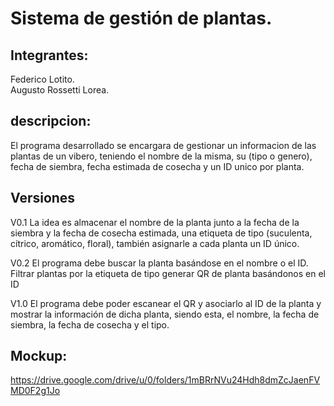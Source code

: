 
# Sistema de gestión de plantas.


## Integrantes:
  Federico Lotito.
  <br>
  Augusto Rossetti Lorea.
## descripcion:
  El programa desarrollado se encargara de gestionar un informacion de las plantas de un vibero, teniendo el nombre de la misma, su (tipo o genero), fecha de siembra, fecha estimada de cosecha y un ID unico por planta.

## Versiones
V0.1
  La idea es almacenar el nombre de la planta junto a la fecha de la siembra y la fecha de cosecha estimada, una etiqueta de tipo (suculenta, cítrico, aromático, floral), también asignarle a cada planta un ID único.

V0.2
  El programa debe buscar la planta basándose en el nombre o el ID.
  Filtrar plantas por la etiqueta de tipo generar QR de planta basándonos en el ID

V1.0
  El programa debe poder escanear el QR y asociarlo al ID de la planta y mostrar la información de dicha planta, siendo esta, el nombre, la fecha de siembra, la fecha de cosecha y el tipo.

## Mockup:

https://drive.google.com/drive/u/0/folders/1mBRrNVu24Hdh8dmZcJaenFVMD0F2g1Jo